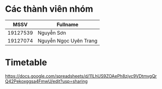 # Các thành viên nhóm
| MSSV     | Fullname              |
|----------|-----------------------|
| 19127539 |  Nguyễn Sơn           |
| 19127074 | Nguyễn Ngọc Uyên Trang| 

# Timetable
https://docs.google.com/spreadsheets/d/11LhUS9ZOAePh8zjvc9VDtmvgQrQ42Pekoxggsa4FmwU/edit?usp=sharing

